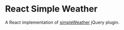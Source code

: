 # React Simple Weather

A React implementation of [simpleWeather](https://github.com/monkeecreate/jquery.simpleWeather) jQuery plugin.

